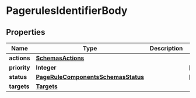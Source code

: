 # PagerulesIdentifierBody

## Properties
Name | Type | Description | Notes
------------ | ------------- | ------------- | -------------
**actions** | [**SchemasActions**](SchemasActions.md) |  | 
**priority** | **Integer** |  |  [optional]
**status** | [**PageRuleComponentsSchemasStatus**](PageRuleComponentsSchemasStatus.md) |  |  [optional]
**targets** | [**Targets**](Targets.md) |  | 
